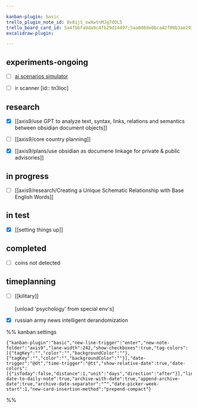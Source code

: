 ```yaml
---

kanban-plugin: basic
trello_plugin_note_id: 8v8ijS_owXwtnMJgTdOL5
trello_board_card_id: 5a4fbbfa9da9c4fb29d14497;5aa0d0de0bca42f09b3ae293
excalidraw-plugin: 

---
```


## experiments-ongoing

- [ ] [ai scenarios simulator](../inprogress/ai%20scenarios%20simulator.md)
- [ ] ir scanner  [id:: tn3loc]


## research

- [x] [[axis9/use GPT to analyze text, syntax, links, relations and semantics between obsidian document objects]]
- [ ] [[axis9/core  country planning]]
- [x] [[axis9/plans/use obsidian as documene linkage for  private & public advisories]]


## in progress

- [ ] [[axis9/research/Creating a Unique Schematic Relationship with Base English Words]]


## in test

- [x] [[setting things up]]


## completed

- [ ] coins not detected


## timeplanning

- [ ] [[kilitary]] <br><br>[unload 'psychology' from special env's]
- [x] russian army news intelligent derandomization




%% kanban:settings
```
{"kanban-plugin":"basic","new-line-trigger":"enter","new-note-folder":"axis9","lane-width":242,"show-checkboxes":true,"tag-colors":[{"tagKey":"","color":"","backgroundColor":""},{"tagKey":"","color":"","backgroundColor":""}],"date-trigger":"@dt","time-trigger":"@tt","show-relative-date":true,"date-colors":[{"isToday":false,"distance":1,"unit":"days","direction":"after"}],"link-date-to-daily-note":true,"archive-with-date":true,"append-archive-date":true,"archive-date-separator":"^","date-picker-week-start":1,"new-card-insertion-method":"prepend-compact"}
```
%%
<!-- FE69B65E -->